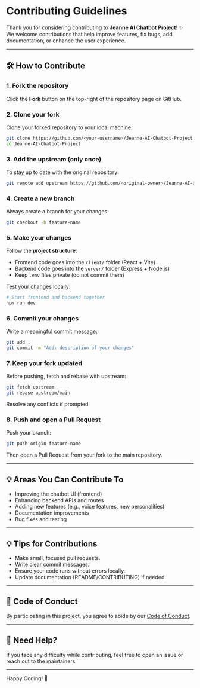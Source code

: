 # Contributing Guidelines

Thank you for considering contributing to **Jeanne AI Chatbot Project**! ✨  
We welcome contributions that help improve features, fix bugs, add documentation, or enhance the user experience.

---

## 🛠 How to Contribute

### 1. Fork the repository
Click the **Fork** button on the top-right of the repository page on GitHub.

### 2. Clone your fork
Clone your forked repository to your local machine:

```bash
git clone https://github.com/<your-username>/Jeanne-AI-Chatbot-Project.git
cd Jeanne-AI-Chatbot-Project
```

### 3. Add the upstream (only once)
To stay up to date with the original repository:

```bash
git remote add upstream https://github.com/<original-owner>/Jeanne-AI-Chatbot-Project.git
```

### 4. Create a new branch
Always create a branch for your changes:

```bash
git checkout -b feature-name
```

### 5. Make your changes
Follow the **project structure**:

- Frontend code goes into the `client/` folder (React + Vite)
- Backend code goes into the `server/` folder (Express + Node.js)
- Keep `.env` files private (do not commit them)

Test your changes locally:

```bash
# Start frontend and backend together
npm run dev
```

### 6. Commit your changes
Write a meaningful commit message:

```bash
git add .
git commit -m "Add: description of your changes"
```

### 7. Keep your fork updated
Before pushing, fetch and rebase with upstream:

```bash
git fetch upstream
git rebase upstream/main
```

Resolve any conflicts if prompted.

### 8. Push and open a Pull Request
Push your branch:

```bash
git push origin feature-name
```

Then open a Pull Request from your fork to the main repository.

---

## 💡 Areas You Can Contribute To

- Improving the chatbot UI (frontend)
- Enhancing backend APIs and routes
- Adding new features (e.g., voice features, new personalities)
- Documentation improvements
- Bug fixes and testing

---

## 💡 Tips for Contributions

- Make small, focused pull requests.
- Write clear commit messages.
- Ensure your code runs without errors locally.
- Update documentation (README/CONTRIBUTING) if needed.

---

## 📜 Code of Conduct

By participating in this project, you agree to abide by our [Code of Conduct](CODE_OF_CONDUCT.md).

---

## 🤝 Need Help?

If you face any difficulty while contributing, feel free to open an issue or reach out to the maintainers.

---

Happy Coding! 🎉
